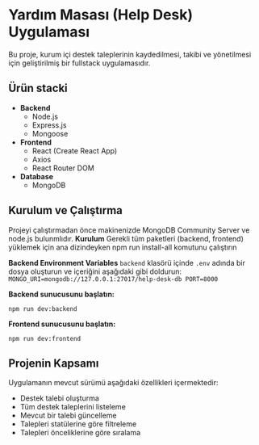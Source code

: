 # Yardım Masası (Help Desk) Uygulaması
Bu proje, kurum içi destek taleplerinin kaydedilmesi, takibi ve yönetilmesi için geliştirilmiş bir fullstack uygulamasıdır.

## Ürün stacki
- **Backend**
  - Node.js
  - Express.js
  - Mongoose
- **Frontend**
  - React (Create React App)
  - Axios
  - React Router DOM
- **Database**
  - MongoDB

## Kurulum ve Çalıştırma
Projeyi çalıştırmadan önce makinenizde MongoDB Community Server ve node.js bulunmlıdır.
**Kurulum**
    Gerekli tüm paketleri (backend, frontend) yüklemek için ana dizindeyken npm run install-all komutunu çalıştırın
    
 **Backend Environment Variables**
    `backend` klasörü içinde `.env` adında bir dosya oluşturun ve içeriğini aşağıdaki gibi doldurun:
    ```
    MONGO_URI=mongodb://127.0.0.1:27017/help-desk-db
    PORT=8000
    ```

**Backend sunucusunu başlatın:**
  ```
  npm run dev:backend
  ```

**Frontend sunucusunu başlatın:**
  ```
  npm run dev:frontend
  ```

## Projenin Kapsamı
Uygulamanın mevcut sürümü aşağıdaki özellikleri içermektedir:
- Destek talebi oluşturma
- Tüm destek taleplerini listeleme
- Mevcut bir talebi güncelleme
- Talepleri statülerine göre filtreleme
- Talepleri önceliklerine göre sıralama 